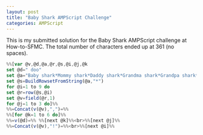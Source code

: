 ```yaml
---
layout: post
title: "Baby Shark AMPScript Challenge"
categories: AMPScript
---
```

This is my submitted solution for the Baby Shark AMPScript challenge at How-to-SFMC.
The total number of characters ended up at 361 (no spaces).


```javascript
%%[var @v,@d,@a,@r,@s,@i,@j,@k
set @d=" doo"
set @a="Baby shark*Mommy shark*Daddy shark*Grandma shark*Grandpa shark*Let's go hunt*Run away*Safe at last*It's the end"
set @s=BuildRowsetFromString(@a,"*")
for @i=1 to 9 do
set @r=row(@s,@i)
set @v=field(@r,1)
for @j=1 to 3 do]%%
%%=Concat(v(@v),",")=%%
%%[for @k=1 to 6 do]%%
%%=v(@d)=%% %%[next @k]%%<br>%%[next @j]%%
%%=Concat(v(@v),"!")=%%<br>%%[next @i]%%
```